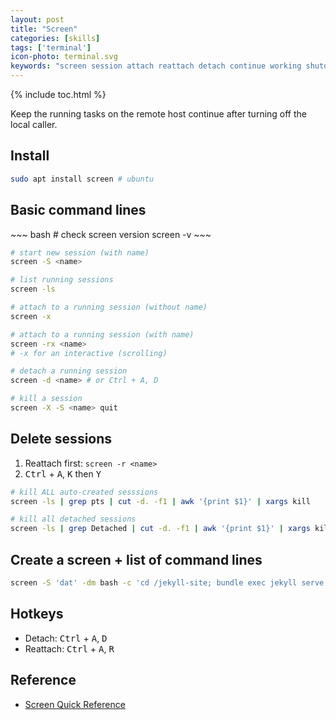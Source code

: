 ```yaml
---
layout: post
title: "Screen"
categories: [skills]
tags: ['terminal']
icon-photo: terminal.svg
keywords: "screen session attach reattach detach continue working shutdown computer cheatsheet quick reference cheat sheet remote host interrupt suddenly stop GNU screen terminal multiplexer virtual terminal"
---
```


{% include toc.html %}

Keep the running tasks on the remote host continue after turning off the local caller.

## Install

~~~ bash
sudo apt install screen # ubuntu
~~~

## Basic command lines

<div class="flex-50" markdown="1">
~~~ bash
# check screen version
screen -v
~~~

~~~ bash
# start new session (with name)
screen -S <name>
~~~

~~~ bash
# list running sessions
screen -ls
~~~

~~~ bash
# attach to a running session (without name)
screen -x
~~~

~~~ bash
# attach to a running session (with name)
screen -rx <name>
# -x for an interactive (scrolling)
~~~

~~~ bash
# detach a running session
screen -d <name> # or Ctrl + A, D
~~~

``` bash
# kill a session
screen -X -S <name> quit
```
</div>

## Delete sessions

1. Reattach first: `screen -r <name>`
2. <kbd>Ctrl</kbd> + <kbd>A</kbd>, <kbd>K</kbd> then <kbd>Y</kbd>

``` bash
# kill ALL auto-created sesssions
screen -ls | grep pts | cut -d. -f1 | awk '{print $1}' | xargs kill

# kill all detached sessions
screen -ls | grep Detached | cut -d. -f1 | awk '{print $1}' | xargs kill
```

## Create a screen + list of command lines

``` bash
screen -S 'dat' -dm bash -c 'cd /jekyll-site; bundle exec jekyll serve -I; exec sh'
```

## Hotkeys

- Detach: <kbd>Ctrl</kbd> + <kbd>A</kbd>, <kbd>D</kbd>
- Reattach: <kbd>Ctrl</kbd> + <kbd>A</kbd>, <kbd>R</kbd>

## Reference

- [Screen Quick Reference](https://gist.github.com/jctosta/af918e1618682638aa82)


